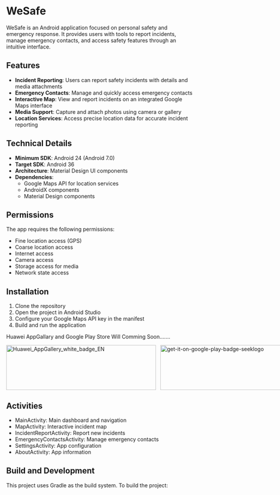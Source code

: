 # WeSafe

WeSafe is an Android application focused on personal safety and emergency response. It provides users with tools to report incidents, manage emergency contacts, and access safety features through an intuitive interface.

## Features

- **Incident Reporting**: Users can report safety incidents with details and media attachments
- **Emergency Contacts**: Manage and quickly access emergency contacts
- **Interactive Map**: View and report incidents on an integrated Google Maps interface
- **Media Support**: Capture and attach photos using camera or gallery
- **Location Services**: Access precise location data for accurate incident reporting

## Technical Details

- **Minimum SDK**: Android 24 (Android 7.0)
- **Target SDK**: Android 36
- **Architecture**: Material Design UI components
- **Dependencies**:
  - Google Maps API for location services
  - AndroidX components
  - Material Design components

## Permissions

The app requires the following permissions:
- Fine location access (GPS)
- Coarse location access
- Internet access
- Camera access
- Storage access for media
- Network state access

## Installation

1. Clone the repository
2. Open the project in Android Studio
3. Configure your Google Maps API key in the manifest
4. Build and run the application

Huawei AppGallary and Google Play Store Will Comming Soon.......

<div style="display: flex; gap: 12px; align-items: center;">
  <a href="#">
    <img
      width="400"
      height="120"
      alt="Huawei_AppGallery_white_badge_EN"
      src="https://github.com/user-attachments/assets/9a41845f-db73-40f0-8e99-a4dbf3d7c5ce"
    />
  </a>
  <a href="#">
    <img
      width="400"
      height="120"
      alt="get-it-on-google-play-badge-seeklogo"
      src="https://github.com/user-attachments/assets/ba93b018-0b7d-496c-8587-aec569c2e023"
    />
  </a>
</div>

## Activities

- MainActivity: Main dashboard and navigation
- MapActivity: Interactive incident map
- IncidentReportActivity: Report new incidents
- EmergencyContactsActivity: Manage emergency contacts
- SettingsActivity: App configuration
- AboutActivity: App information

## Build and Development

This project uses Gradle as the build system. To build the project:



 

